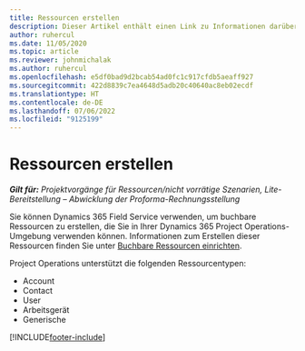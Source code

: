 ```yaml
---
title: Ressourcen erstellen
description: Dieser Artikel enthält einen Link zu Informationen darüber, wie Sie buchbare Ressourcen erstellen können.
author: ruhercul
ms.date: 11/05/2020
ms.topic: article
ms.reviewer: johnmichalak
ms.author: ruhercul
ms.openlocfilehash: e5df0bad9d2bcab54ad0fc1c917cfdb5aeaff927
ms.sourcegitcommit: 422d8839c7ea4648d5adb20c40640ac8eb02ecdf
ms.translationtype: HT
ms.contentlocale: de-DE
ms.lasthandoff: 07/06/2022
ms.locfileid: "9125199"
---
```

# <a name="create-resources"></a>Ressourcen erstellen

_**Gilt für:** Projektvorgänge für Ressourcen/nicht vorrätige Szenarien, Lite-Bereitstellung – Abwicklung der Proforma-Rechnungsstellung_

Sie können Dynamics 365 Field Service verwenden, um buchbare Ressourcen zu erstellen, die Sie in Ihrer Dynamics 365 Project Operations-Umgebung verwenden können. Informationen zum Erstellen dieser Ressourcen finden Sie unter [Buchbare Ressourcen einrichten](/dynamics365/field-service/set-up-bookable-resources).

Project Operations unterstützt die folgenden Ressourcentypen:
- Account
- Contact
- User
- Arbeitsgerät
- Generische


[!INCLUDE[footer-include](../includes/footer-banner.md)]
